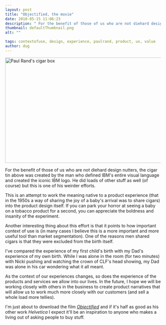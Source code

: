 ```yaml
---
layout: post
title: "Objectified, the movie"
date: 2010-05-15 11:06:23
description: " For the benefit of those of us who are not diehard design nutters, the cigar tin above was created by the man who defined IBM&#8217;s entire visual language and created the iconic IBM logo. He did loads of other&#8230;"
thumbnail: defaultThumbnail.png
alt: ""

tags: contextofuse, design, experience, paulrand, product, ux, value
author: dug
---
```


<p><a href="http://donkeyontheedge.com/assets_c/2010/05/objectifymerand-33.html" onclick="window.open('http://donkeyontheedge.com/assets_c/2010/05/objectifymerand-33.html','popup','width=596,height=382,scrollbars=no,resizable=no,toolbar=no,directories=no,location=no,menubar=no,status=no,left=0,top=0'); return false"><img src="http://donkeyontheedge.com/assets_c/2010/05/objectifymerand-thumb-535x342-33.jpg" width="535" height="342" alt="Paul Rand's cigar box"  style="" /></a></p>

<p>For the benefit of those of us who are not diehard design nutters, the cigar tin above was created by the man who defined <span class="caps">IBM'</span>s entire visual language and created the iconic <span class="caps">IBM </span>logo. He did loads of other stuff as well (of course) but this is one of his weirder efforts.</p>

<p>This is an attempt to work the meaning native to a product experience (that in the 1950s a way of sharing the joy of a baby's arrival was to share cigars) into the product design itself. If you can park your horror at seeing a baby on a tobacco product for a second, you can appreciate the boldness and insanity of the experiment.</p>

<p>Another interesting thing about this effort is that it points to how important context of use is (in many cases I believe this is a more important and more useful tool than market segmentation). One of the reasons men shared cigars is that they were excluded from the birth itself. </p>

<p>I've compared the experience of my first child's birth with my Dad's experience of my own birth. While I was alone in the room (for two minutes) with Nicki pushing and watching the crown of <span class="caps">CLF'</span>s head showing, my Dad was alone in his car wondering what it all meant. </p>

<p>As the context of our experiences changes, so does the experience of the products and services we allow into our lives. In the future, I hope we will be working closely with others in the business to create product narratives that will allow us to work much more closely with our customers (and sell a whole load more tellies).</p>

<p>I'm just about to download the film <em><a href="http://www.objectifiedfilm.com/">Objectified</a></em> and if it's half as good as his other work <em>Helvetica</em> I expect it'll be an inspiration to anyone who makes a living out of asking people to buy stuff.</p>

